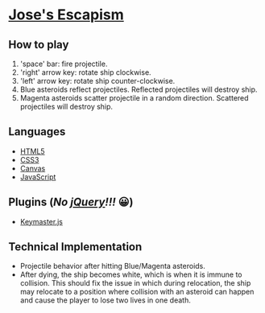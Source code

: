 # [Jose's Escapism](http://chalzstrassen.github.io/asteroids)

## How to play

1. 'space' bar: fire projectile.
2. 'right' arrow key: rotate ship clockwise.
3. 'left' arrow key: rotate ship counter-clockwise.
4. Blue asteroids reflect projectiles. Reflected projectiles will destroy ship.
5. Magenta asteroids scatter projectile in a random direction. Scattered projectiles will destroy ship.

## Languages

- [HTML5](https://developer.mozilla.org/en-US/docs/Web/Guide/HTML/HTML5) 
- [CSS3](https://developer.mozilla.org/en-US/docs/Web/CSS)
- [Canvas](https://developer.mozilla.org/en-US/docs/Web/API/Canvas_API)
- [JavaScript](https://developer.mozilla.org/en-US/docs/Web/JavaScript)

## Plugins (*No [jQuery](https://jquery.com/)!!!* :grinning:)

- [Keymaster.js](https://github.com/madrobby/keymaster)

## Technical Implementation

- Projectile behavior after hitting Blue/Magenta asteroids.
- After dying, the ship becomes white, which is when it is immune to collision. This should fix the issue in which during relocation, the ship may relocate to a position where collision with an asteroid can happen and cause the player to lose two lives in one death.
